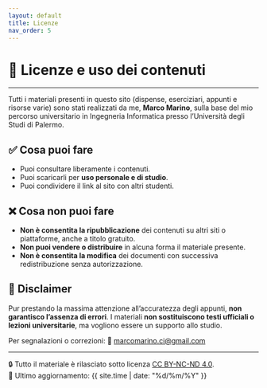 ```yaml
---
layout: default
title: Licenze
nav_order: 5
---
```


# 📜 Licenze e uso dei contenuti
---
Tutti i materiali presenti in questo sito (dispense, eserciziari, appunti e risorse varie) sono stati realizzati da me, **Marco Marino**, sulla base del mio percorso universitario in Ingegneria Informatica presso l’Università degli Studi di Palermo.

## ✅ Cosa puoi fare

- Puoi consultare liberamente i contenuti.
- Puoi scaricarli per **uso personale e di studio**.
- Puoi condividere il link al sito con altri studenti.

## ❌ Cosa non puoi fare

- **Non è consentita la ripubblicazione** dei contenuti su altri siti o piattaforme, anche a titolo gratuito.
- **Non puoi vendere o distribuire** in alcuna forma il materiale presente.
- **Non è consentita la modifica** dei documenti con successiva redistribuzione senza autorizzazione.

## 📌 Disclaimer

Pur prestando la massima attenzione all’accuratezza degli appunti, **non garantisco l’assenza di errori**. I materiali **non sostituiscono testi ufficiali o lezioni universitarie**, ma vogliono essere un supporto allo studio.

Per segnalazioni o correzioni:
📧 [marcomarino.ci@gmail.com](mailto:marcomarino.ci@gmail.com)

---
🔒 Tutto il materiale è rilasciato sotto licenza [CC BY-NC-ND 4.0](https://creativecommons.org/licenses/by-nc-nd/4.0/).  
🔗 Ultimo aggiornamento: {{ site.time | date: "%d/%m/%Y" }}
